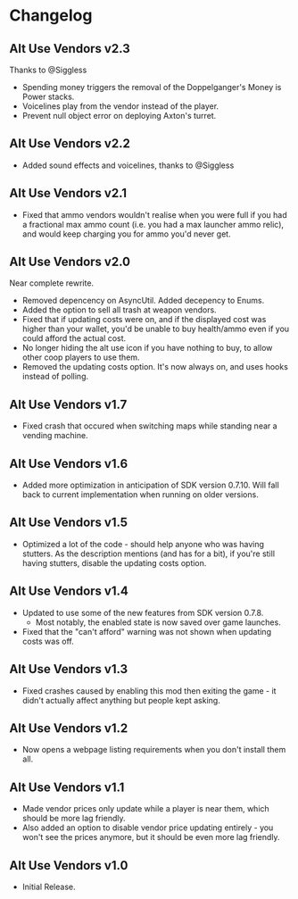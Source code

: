 # Changelog

## Alt Use Vendors v2.3
Thanks to @Siggless

- Spending money triggers the removal of the Doppelganger's Money is Power stacks.
- Voicelines play from the vendor instead of the player.
- Prevent null object error on deploying Axton's turret.

## Alt Use Vendors v2.2
- Added sound effects and voicelines, thanks to @Siggless

## Alt Use Vendors v2.1
- Fixed that ammo vendors wouldn't realise when you were full if you had a fractional max ammo count (i.e. you had a max launcher ammo relic), and would keep charging you for ammo you'd never get.

## Alt Use Vendors v2.0
Near complete rewrite.
- Removed depencency on AsyncUtil. Added decepency to Enums.
- Added the option to sell all trash at weapon vendors.
- Fixed that if updating costs were on, and if the displayed cost was higher than your wallet, you'd be unable to buy health/ammo even if you could afford the actual cost.
- No longer hiding the alt use icon if you have nothing to buy, to allow other coop players to use them.
- Removed the updating costs option. It's now always on, and uses hooks instead of polling.

## Alt Use Vendors v1.7
- Fixed crash that occured when switching maps while standing near a vending machine.

## Alt Use Vendors v1.6
- Added more optimization in anticipation of SDK version 0.7.10. Will fall back to current implementation when running on older versions.

## Alt Use Vendors v1.5
- Optimized a lot of the code - should help anyone who was having stutters.
  As the description mentions (and has for a bit), if you're still having stutters, disable the updating costs option.

## Alt Use Vendors v1.4
- Updated to use some of the new features from SDK version 0.7.8.
  - Most notably, the enabled state is now saved over game launches.
- Fixed that the "can't afford" warning was not shown when updating costs was off.

## Alt Use Vendors v1.3
- Fixed crashes caused by enabling this mod then exiting the game - it didn't actually affect anything but people kept asking.

## Alt Use Vendors v1.2
- Now opens a webpage listing requirements when you don't install them all.

## Alt Use Vendors v1.1
- Made vendor prices only update while a player is near them, which should be more lag friendly.
- Also added an option to disable vendor price updating entirely - you won't see the prices anymore, but it should be even more lag friendly.

## Alt Use Vendors v1.0
- Initial Release.
